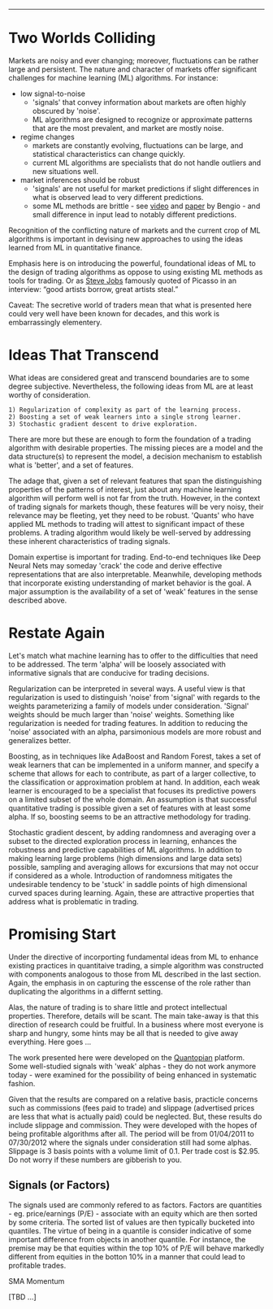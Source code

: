 <!--
.. title: Application of Machine Learning in Quantitative Finance
.. slug: application-of-machine-learning-in-quantitative-finance
.. date: 2019-06-12 19:18:53 UTC
.. tags: 
.. category: 
.. link: 
.. description: 
.. type: text
.. has_math: True
-->

---
# Two Worlds Colliding

Markets are noisy and ever changing; moreover, fluctuations can be rather large and persistent. The nature and character of markets offer significant challenges for machine learning (ML) algorithms. For instance:

* low signal-to-noise
    * 'signals' that convey information about markets are often highly obscured by 'noise'.
    * ML algorithms are designed to recognize or approximate patterns that are the most prevalent, and market are mostly noise.
* regime changes
    * markets are constantly evolving, fluctuations can be large, and statistical characteristics can change quickly.
    * current ML algorithms are specialists that do not handle outliers and new situations well.
* market inferences should be robust
    * 'signals' are not useful for market predictions if slight differences in what is observed lead to very different predictions.
    * some ML methods are brittle - see [video](https://www.youtube.com/watch?v=Yr1mOzC93xs) and [paper](https://arxiv.org/abs/1711.11561) by Bengio - and small difference in input lead to notably different predictions.
  
Recognition of the conflicting nature of markets and the current crop of ML algorithms is important in devising new approaches to using the ideas learned from ML in quantitative finance.

Emphasis here is on introducing the powerful, foundational ideas of ML to the design of trading algorithms as oppose to using existing ML methods as tools for trading. Or as [Steve Jobs](https://www.youtube.com/watch?v=CW0DUg63lqU) famously quoted of Picasso in an interview: “good artists borrow, great artists steal.”

Caveat: The secretive world of traders mean that what is presented here could very well have been known for decades, and this work is embarrassingly elementery. 

# Ideas That Transcend
What ideas are considered great and transcend boundaries are to some degree subjective. Nevertheless, the following ideas from ML are at least worthy of consideration.

    1) Regularization of complexity as part of the learning process.
    2) Boosting a set of weak learners into a single strong learner.
    3) Stochastic gradient descent to drive exploration.

There are more but these are enough to form the foundation of a trading algorithm with desirable properties. The missing pieces are a model and the data structure(s) to represent the model, a decision mechanism to establish what is 'better', and a set of features.

The adage that, given a set of relevant features that span the distinguishing properties of the patterns of interest, just about any machine learning algorithm will perform well is not far from the truth. However, in the context of trading signals for markets though, these features will be very noisy, their relevance may be fleeting, yet they need to be robust. 'Quants' who have applied ML methods to trading will attest to significant impact of these problems. A trading algorithm would likely be well-served by addressing these inherent characteristics of trading signals.

Domain expertise is important for trading. End-to-end techniques like Deep Neural Nets may someday 'crack' the code and derive effective representations that are also interpretable. Meanwhile, developing methods that incorporate existing understanding of market behavior is the goal. A major assumption is the availability of a set of 'weak' features in the sense described above.

# Restate Again

Let's match what machine learning has to offer to the difficulties that need to be addressed. The term 'alpha' will be loosely associated with informative signals that are conducive for trading decisions.

Regularization can be interpreted in several ways. A useful view is that regularization is used to distinguish 'noise' from 'signal' with regards to the weights parameterizing a family of models under consideration. 'Signal' weights should be much larger than 'noise' weights. Something like regularization is needed for trading features. In addition to reducing the 'noise' associated with an alpha, parsimonious models are more robust and generalizes better.

Boosting, as in techniques like AdaBoost and Random Forest, takes a set of weak learners that can be implemented in a uniform manner, and specify a scheme that allows for each to contribute, as part of a larger collective, to the classification or approximation problem at hand. In addition, each weak learner is encouraged to be a specialist that focuses its predictive powers on a limited subset of the whole domain. An assumption is that successful quantitative trading is possible given a set of features with at least some alpha. If so, boosting seems to be an attractive methodology for trading.

Stochastic gradient descent, by adding randomness and averaging over a subset to the directed exploration process in learning, enhances the robustness and predictive capabilities of ML algorithms. In addition to making learning large problems (high dimensions and large data sets) possible, sampling and averaging allows for excursions that may not occur if considered as a whole. Introduction of randomness mitigates the undesirable tendency to be 'stuck' in saddle points of high dimensional curved spaces during learning. Again, these are attractive properties that address what is problematic in trading.

# Promising Start

Under the directive of incorporting fundamental ideas from ML to enhance existing practices in quantitaive trading, a simple algorithm was constructed with components analogous to those from ML described in the last section. Again, the emphasis in on capturing the esscense of the role rather than duplicating the algorithms in a differnt setting.

Alas, the nature of trading is to share little and protect intellectual properties. Therefore, details will be scant. The main take-away is that this direction of research could be fruitful. In a business where most everyone is sharp and hungry, some hints may be all that is needed to give away everything. Here goes ...

The work presented here were developed on the [Quantopian](https://www.quantopian.com/) platform. Some well-studied signals with 'weak' alphas - they do not work anymore today - were examined for the possibility of being enhanced in systematic fashion.

Given that the results are compared on a relative basis, practicle concerns such as commissions (fees paid to trade) and slippage (advertised prices are less that what is actually paid) could be neglected. But, these results do include slippage and commission. They were developed with the hopes of being profitable algorithms after all. The period will be from 01/04/2011 to 07/30/2012 where the signals under consideration still had some alphas. Slippage is 3 basis points with a volume limit of 0.1. Per trade cost is $2.95. Do not worry if these numbers are gibberish to you.

## Signals (or Factors)

The signals used are commonly refered to as factors. Factors are quantities - eg. price/earnings (P/E) - associate with an equity which are then sorted by some criteria. The sorted list of values are then typically bucketed into quantiles. The virtue of being in a quantile is consider indicative of some important difference from objects in another quantile. For instance, the premise may be that equities within the top 10% of P/E will behave markedly different from equities in the botton 10% in a manner that could lead to profitable trades.

SMA
Momentum

[TBD ...]

